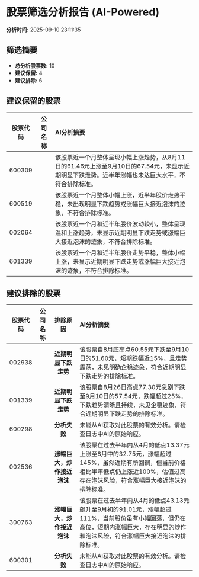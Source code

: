 # 股票筛选分析报告 (AI-Powered)

**分析时间:** 2025-09-10 23:11:35

## 筛选摘要

- **总分析股票数:** 10
- **建议保留:** 4
- **建议排除:** 6

## 建议保留的股票

| 股票代码 | 公司名称 | AI分析摘要 |
|:---:|:---:|:---|
| 600309 |  | 该股票近一个月整体呈现小幅上涨趋势，从8月11日的61.46元上涨至9月10日的67.54元，未显示近期明显下跌走势。近半年涨幅也未达巨大水平，不符合排除标准。 |
| 600519 |  | 该股票近一个月整体小幅上涨，近半年股价走势平稳，未出现明显下跌趋势或涨幅巨大接近泡沫的迹象，不符合排除标准。 |
| 002064 |  | 该股票近一个月和近半年股价波动较小，整体呈现温和上涨趋势，未显示近期明显下跌走势或涨幅巨大接近泡沫的迹象，不符合排除标准。 |
| 601339 |  | 该股票近一个月和近半年股价走势平稳，整体小幅上涨，未显示近期明显下跌走势或涨幅巨大接近泡沫的迹象，不符合排除标准。 |

## 建议排除的股票

| 股票代码 | 公司名称 | 排除原因 | AI分析摘要 |
|:---:|:---:|:---:|:---|
| 002938 |  | **近期明显下跌走势** | 该股票自8月底高点60.55元下跌至9月10日的51.60元，短期跌幅近15%，且走势震荡，未见明确企稳迹象，符合近期明显下跌走势的排除标准。 |
| 001339 |  | **近期明显下跌走势** | 该股票自8月26日高点77.30元急剧下跌至9月10日的57.54元，跌幅超过25%，下跌趋势清晰且持续，未见企稳迹象，符合近期明显下跌走势的排除标准。 |
| 600298 |  | **分析失败** | 未能从AI获取对此股票的有效分析。请检查日志中AI的原始响应。 |
| 002536 |  | **涨幅巨大，炒作接近泡沫** | 该股票在过去半年内从4月的低点13.37元上涨至8月中的32.75元，涨幅超过145%，虽然近期有所回调，但当前价格相比半年低点仍上涨近100%，估值过高存在泡沫风险，符合涨幅巨大接近泡沫的排除标准。 |
| 300763 |  | **涨幅巨大，炒作接近泡沫** | 该股票在过去半年内从4月的低点43.13元飙升至9月初的91.01元，涨幅超过111%，当前股价虽有小幅回落，但仍在高位，短期内涨幅巨大，存在明显的炒作和泡沫风险，符合涨幅巨大接近泡沫的排除标准。 |
| 600301 |  | **分析失败** | 未能从AI获取对此股票的有效分析。请检查日志中AI的原始响应。 |
